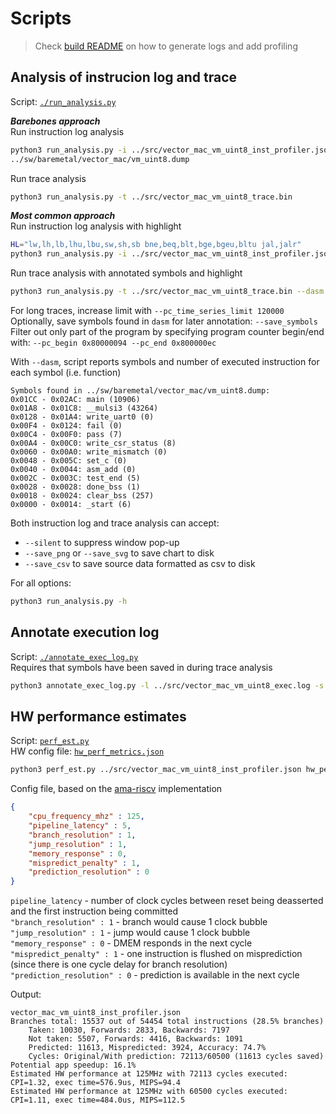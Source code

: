 # Scripts

> Check [build README](../src/README.md) on how to generate logs and add profiling

## Analysis of instrucion log and trace

Script: [`./run_analysis.py`](./run_analysis.py)

***Barebones approach***  
Run instruction log analysis
```bash
python3 run_analysis.py -i ../src/vector_mac_vm_uint8_inst_profiler.json
../sw/baremetal/vector_mac/vm_uint8.dump
```

Run trace analysis
```bash
python3 run_analysis.py -t ../src/vector_mac_vm_uint8_trace.bin
```

***Most common approach***  
Run instruction log analysis with highlight
```bash
HL="lw,lh,lb,lhu,lbu,sw,sh,sb bne,beq,blt,bge,bgeu,bltu jal,jalr"
python3 run_analysis.py -i ../src/vector_mac_vm_uint8_inst_profiler.json --highlight $HL
```

Run trace analysis with annotated symbols and highlight
```bash
python3 run_analysis.py -t ../src/vector_mac_vm_uint8_trace.bin --dasm ../sw/baremetal/vector_mac/vm_uint8.dump --highlight $HL
```
For long traces, increase limit with `--pc_time_series_limit 120000`  
Optionally, save symbols found in `dasm` for later annotation: `--save_symbols`  
Filter out only part of the program by specifying program counter begin/end with: `--pc_begin 0x80000094 --pc_end 0x800000ec`

With `--dasm`, script reports symbols and number of executed instruction for each symbol (i.e. function)
```
Symbols found in ../sw/baremetal/vector_mac/vm_uint8.dump:
0x01CC - 0x02AC: main (10906)
0x01A8 - 0x01C8: __mulsi3 (43264)
0x0128 - 0x01A4: write_uart0 (0)
0x00F4 - 0x0124: fail (0)
0x00C4 - 0x00F0: pass (7)
0x00A4 - 0x00C0: write_csr_status (8)
0x0060 - 0x00A0: write_mismatch (0)
0x0048 - 0x005C: set_c (0)
0x0040 - 0x0044: asm_add (0)
0x002C - 0x003C: test_end (5)
0x0028 - 0x0028: done_bss (1)
0x0018 - 0x0024: clear_bss (257)
0x0000 - 0x0014: _start (6)
```

Both instruction log and trace analysis can accept:
- `--silent` to suppress window pop-up
- `--save_png` or `--save_svg` to save chart to disk
- `--save_csv` to save source data formatted as csv to disk

For all options:
```bash
python3 run_analysis.py -h
```

## Annotate execution log
Script: [`./annotate_exec_log.py`](./annotate_exec_log.py)  
Requires that symbols have been saved in during trace analysis
``` bash
python3 annotate_exec_log.py -l ../src/vector_mac_vm_uint8_exec.log -s ../sw/baremetal/vector_mac/vm_uint8_symbols.json
```

## HW performance estimates

Script: [`perf_est.py`](./perf_est.py)  
HW config file: [`hw_perf_metrics.json`](./hw_perf_metrics.json)

```bash
python3 perf_est.py ../src/vector_mac_vm_uint8_inst_profiler.json hw_perf_metrics.json
```

Config file, based on the [ama-riscv](https://github.com/AleksandarLilic/ama-riscv) implementation
```json
{
    "cpu_frequency_mhz" : 125,
    "pipeline_latency" : 5,
    "branch_resolution" : 1,
    "jump_resolution" : 1,
    "memory_response" : 0,
    "mispredict_penalty" : 1,
    "prediction_resolution" : 0
}
```

`pipeline_latency` - number of clock cycles between reset being deasserted and the first instruction being committed  
`"branch_resolution" : 1` - branch would cause 1 clock bubble  
`"jump_resolution" : 1` - jump would cause 1 clock bubble  
`"memory_response" : 0` - DMEM responds in the next cycle  
`"mispredict_penalty" : 1` - one instruction is flushed on misprediction (since there is one cycle delay for branch resolution)  
`"prediction_resolution" : 0` - prediction is available in the next cycle  

Output:
```
vector_mac_vm_uint8_inst_profiler.json
Branches total: 15537 out of 54454 total instructions (28.5% branches)
    Taken: 10030, Forwards: 2833, Backwards: 7197
    Not taken: 5507, Forwards: 4416, Backwards: 1091
    Predicted: 11613, Mispredicted: 3924, Accuracy: 74.7%
    Cycles: Original/With prediction: 72113/60500 (11613 cycles saved)
Potential app speedup: 16.1%
Estimated HW performance at 125MHz with 72113 cycles executed: CPI=1.32, exec time=576.9us, MIPS=94.4
Estimated HW performance at 125MHz with 60500 cycles executed: CPI=1.11, exec time=484.0us, MIPS=112.5
```
